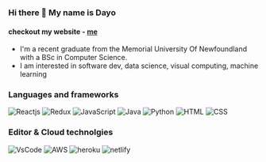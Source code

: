 ### Hi there 👋 My name is Dayo
#### checkout my website - [me](https://dayoasaolu.com)
- I'm a recent graduate from the Memorial University Of Newfoundland with a BSc in Computer Science.
- I am interested in software dev, data science, visual computing, machine learning

### Languages and frameworks
![Reactjs](https://img.shields.io/badge/-Reactjs-ff69b4) ![Redux](https://img.shields.io/badge/-Redux-blueviolet) ![JavaScript](https://img.shields.io/badge/-JavaScript-blue) ![Java](https://img.shields.io/badge/-Java-brightgreen) ![Python](https://img.shields.io/badge/-Python-yellow) ![HTML](https://img.shields.io/badge/-HTML-orange) ![CSS](https://img.shields.io/badge/-CSS-red)

### Editor & Cloud technolgies
![VsCode](https://img.shields.io/badge/-VSCODE-brightgreen) ![AWS](https://img.shields.io/badge/-AWS-orange) ![heroku](https://shields.io/badge/-heroku-blueviolet) ![netlify](https://shields.io/badge/-netlify-darkcyan)

<!--
**DayoAsaolu/DayoAsaolu** is a ✨ _special_ ✨ repository because its `README.md` (this file) appears on your GitHub profile.

Here are some ideas to get you started:

- 🔭 I’m currently working on ...
- 🌱 I’m currently learning ...
- 👯 I’m looking to collaborate on ...
- 🤔 I’m looking for help with ...
- 💬 Ask me about ...
- 📫 How to reach me: ...
- 😄 Pronouns: ...
- ⚡ Fun fact: ...
-->
